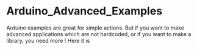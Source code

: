 # Arduino_Advanced_Examples
Arduino examples are great for simple actions. But if you want to make advanced applications which are not hardcoded, or if you want to make a library, you need more ! Here it is
